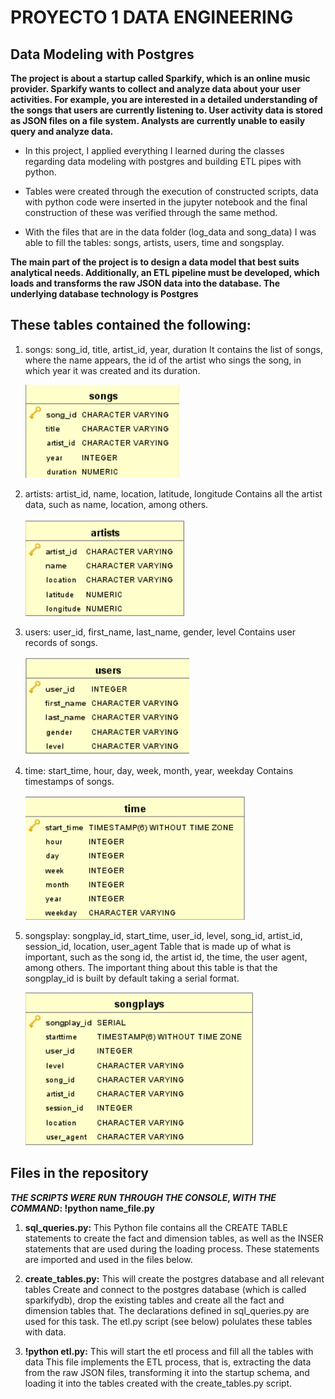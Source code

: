 # PROYECTO 1 DATA ENGINEERING 
## Data Modeling with Postgres

**The project is about a startup called Sparkify, which is an online music provider. Sparkify wants to collect and analyze data about your user activities. For example, you are interested in a detailed understanding of the songs that users are currently listening to. User activity data is stored as JSON files on a file system. Analysts are currently unable to easily query and analyze data.**

- In this project, I applied everything I learned during the classes regarding data modeling with postgres and building ETL pipes with python.

- Tables  were created through the execution of constructed scripts, data with python code were inserted in the jupyter notebook and the final construction of these was verified through the same method.

- With the files that are in the data folder (log_data and song_data) I was able to fill the tables: songs, artists, users, time and songsplay.

**The main part of the project is to design a data model that best suits analytical needs. Additionally, an ETL pipeline must be developed, which loads and transforms the raw JSON data into the database. The underlying database technology is Postgres**

## These tables contained the following:

1. songs: song_id, title, artist_id, year, duration
   It contains the list of songs, where the name appears, the id of the artist who sings the song, in which year it was created and its duration.
   
    ![Table Songs](https://github.com/Javiera93/udacity/blob/master/songs.png)

2. artists: artist_id, name, location, latitude, longitude
   Contains all the artist data, such as name, location, among others.
   
    ![Table Artists](https://github.com/Javiera93/udacity/blob/master/artists.png)

3. users: user_id, first_name, last_name, gender, level
   Contains user records of songs.
   
    ![Table Users](https://github.com/Javiera93/udacity/blob/master/users.png)

4. time: start_time, hour, day, week, month, year, weekday
   Contains timestamps of songs.

    ![Table Time](https://github.com/Javiera93/udacity/blob/master/time.png)
   
5. songsplay: songplay_id, start_time, user_id, level, song_id, artist_id, session_id, location, user_agent
   Table that is made up of what is important, such as the song id, the artist id, the time, the user agent, among others. The important thing about this table is that the          songplay_id is built by default taking a serial format.
   
    ![Table SongsPlay](https://github.com/Javiera93/udacity/blob/master/songplays.png)

## Files in the repository

**_THE_ _SCRIPTS_ _WERE_ _RUN_ _THROUGH_ _THE_ _CONSOLE_, _WITH_ _THE_ _COMMAND_: !python name_file.py**

1. **sql_queries.py:** 
This Python file contains all the CREATE TABLE statements to create the fact and dimension tables, as well as the INSER statements that are used during the loading process. These statements are imported and used in the files below.

2. **create_tables.py:** This will create the postgres database and all relevant tables 
Create and connect to the postgres database (which is called sparkifydb), drop the existing tables and create all the fact and dimension tables that. The declarations defined in sql_queries.py are used for this task. The etl.py script (see below) polulates these tables with data.

3. **!python etl.py:** This will start the etl process and fill all the tables with data
This file implements the ETL process, that is, extracting the data from the raw JSON files, transforming it into the startup schema, and loading it into the tables created with the create_tables.py script.

